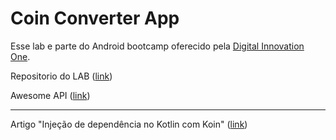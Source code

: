 # Coin Converter App

Esse lab e parte do Android bootcamp oferecido pela [Digital Innovation One](https://digitalinnovation.one/).

Repositorio do LAB ([link](https://github.com/EzequielMessore/coin-converter))

Awesome API ([link](https://docs.awesomeapi.com.br/api-de-moedas))


------

Artigo "Injeção de dependência no Kotlin com Koin" ([link](https://medium.com/collabcode/inje%C3%A7%C3%A3o-de-depend%C3%AAncia-no-kotlin-com-koin-4d093f80cb63))
